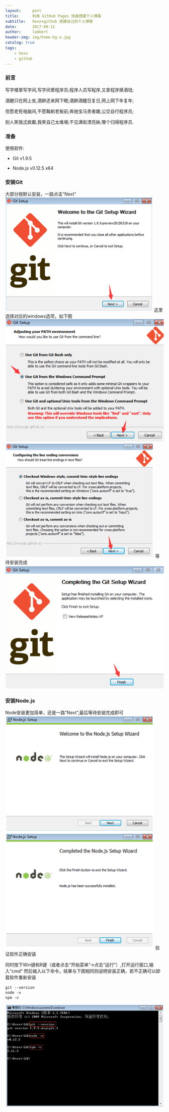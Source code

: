 ```yaml
---
layout:     post
title:      利用 GitHub Pages 快速搭建个人博客
subtitle:   hexo+github 搭建自己的个人博客
date:       2017-09-12
author:     lambert
header-img: img/home-bg-o.jpg
catalog: true
tags:
    - hexo
    - github
---
```

### 前言

写字楼里写字间,写字间里程序员;程序人员写程序,又拿程序换酒钱;

酒醒只在网上坐,酒醉还来网下眠;酒醉酒醒日复日,网上网下年复年;

但愿老死电脑间,不愿鞠躬老板前;奔驰宝马贵者趣,公交自行程序员;

别人笑我忒疯癫,我笑自己太难堪;不见满街漂亮妹,哪个归得程序员. 


### 准备
使用软件: 
* Git v1.9.5 

* Node.js v0.12.5 x64 

### 安装Git
大部分按默认安装，一路点击”Next”
![Alt text](/img/blog/1.png)
这里选择对应的windows选项，如下图 
![Alt text](/img/blog/2.png)
![Alt text](/img/blog/3.png)
等待安装完成 
![Alt text](/img/blog/4.png)

### 安装Node.js

Node安装更加简单，还是一路”Next”,最后等待安装完成即可 
![Alt text](/img/blog/5.png)
验证软件正确安装

同时按下Win键和R键（或者点击“开始菜单”->点击“运行”）,打开运行窗口,输入“cmd” 
然后输入以下命令，结果与下图相同则说明安装正确，若不正确可以卸载软件重新安装
```
git --version
node -v
npm -v
```
![Alt text](/img/blog/6.png)
